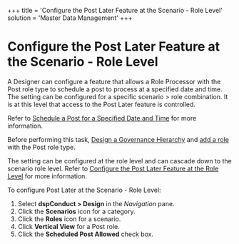+++
title = 'Configure the Post Later Feature at the Scenario - Role Level'
solution = 'Master Data Management'
+++

# Configure the Post Later Feature at the Scenario - Role Level

A Designer can configure a feature that allows a Role Processor with the
Post role type to schedule a post to process at a specified date and
time. The setting can be configured for a specific scenario \> role
combination. It is at this level that access to the Post Later feature
is controlled.

Refer to [Schedule a Post for a Specified Date and
Time](Post_a_Request#Schedule_a_Post_for_a_Specified_Date_and_Time)
for more information.

Before performing this task, [Design a Governance
Hierarchy](dspConduct_Design_Process_Overview) and [add a
role](Add_a_Role) with the Post role type.

The setting can be configured at the role level and can cascade down to
the scenario role level. Refer to [Configure the Post Later Feature at
the Role Level](Configure_the_Post_Later_Feature_at_the_Role_Level)
for more information.

To configure Post Later at the Scenario - Role Level:

1.  Select <span style="font-weight: bold;">dspConduct \> Design</span>
    in the <span style="font-style: italic;">Navigation</span> pane.
2.  Click the <span style="font-weight: bold;">Scenarios</span> icon for
    a category.
3.  Click the <span style="font-weight: bold;">Roles</span> icon for a
    scenario.
4.  Click <span style="font-weight: bold;">Vertical View</span> for a
    Post role.
5.  Click the <span style="font-weight: bold;">Scheduled Post
    Allowed</span> check box.
